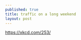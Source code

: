 ```yaml
---
published: true
title: traffic on a long weekend
layout: post
---
```

<a href="https://xkcd.com/253/">https://xkcd.com/253/</a>